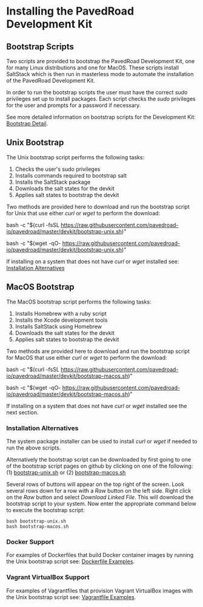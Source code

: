 # Installing the PavedRoad Development Kit

## Bootstrap Scripts

Two scripts are provided to bootstrap the PavedRoad Development Kit,
one for many Linux distributions and one for MacOS.
These scripts install SaltStack which is then run in masterless mode
to automate the installation of the PavedRoad Development Kit.

In order to run the bootstrap scripts the user must have the
correct _sudo_ privileges set up to install packages.
Each script checks the _sudo_ privileges for the user and prompts for a
password if necessary.

See more detailed information on bootstrap scripts for the Development Kit:
[Bootstrap Detail](https://github.com/pavedroad-io/pavedroad/blob/master/devkit/BOOTSTRAP.md).

## Unix Bootstrap

The Unix bootstrap script performs the following tasks:

1. Checks the user's sudo privileges
2. Installs commands required to bootstrap salt
3. Installs the SaltStack package
4. Downloads the salt states for the devkit
5. Applies salt states to bootstrap the devkit

Two methods are provided here to download and run the bootstrap script for Unix
that use either _curl_ or _wget_ to perform the download:

bash -c "$(curl -fsSL https://raw.githubusercontent.com/pavedroad-io/pavedroad/master/devkit/bootstrap-unix.sh)"

bash -c "$(wget -qO- https://raw.githubusercontent.com/pavedroad-io/pavedroad/master/devkit/bootstrap-unix.sh)"

If installing on a system that does not have _curl_ or _wget_ installed see:
[Installation Alternatives](#installation-alternatives)

## MacOS Bootstrap

The MacOS bootstrap script performs the following tasks:

1. Installs Homebrew with a ruby script
2. Installs the Xcode development tools
3. Installs SaltStack using Homebrew
4. Downloads the salt states for the devkit
5. Applies salt states to bootstrap the devkit

Two methods are provided here to download and run the bootstrap script for MacOS
that use either _curl_ or _wget_ to perform the download:

bash -c "$(curl -fsSL https://raw.githubusercontent.com/pavedroad-io/pavedroad/master/devkit/bootstrap-macos.sh)"

bash -c "$(wget -qO- https://raw.githubusercontent.com/pavedroad-io/pavedroad/master/devkit/bootstrap-macos.sh)"

If installing on a system that does not have _curl_ or _wget_ installed see
the next section.

### Installation Alternatives

The system package installer can be used to install _curl_ or _wget_ if
needed to run the above scripts.

Alternatively the bootstrap script can be downloaded by first going to one
of the bootstrap script pages on github by clicking on one of the following:
(1) [bootstrap-unix.sh](/devkit/bootstrap-unix.sh)
or (2) [bootstrap-macos.sh](/devkit/bootstrap-macos.sh)

Several rows of buttons will appear on the top right of the screen.
Look several rows down for a row with a *Raw* button on the left side.
Right click on the *Raw* button and select *Download Linked File*.
This will download the bootstrap script to your system.
Now enter the appropriate command below to execute the bootstrap script:

    bash bootstrap-unix.sh
    bash bootstrap-macos.sh

### Docker Support

For examples of Dockerfiles that build Docker container images
by running the Unix bootstrap script see: [Dockerfile Examples](/devkit/docker).

### Vagrant VirtualBox Support

For examples of Vagrantfiles that provision Vagrant VirtualBox images
with the Unix bootstrap script see: [Vagrantfile Examples](/devkit/vagrant).


